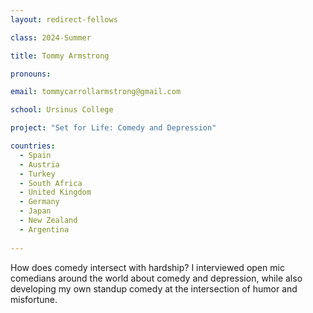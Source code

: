 ```yaml
---
layout: redirect-fellows

class: 2024-Summer

title: Tommy Armstrong

pronouns: 

email: tommycarrollarmstrong@gmail.com

school: Ursinus College

project: "Set for Life: Comedy and Depression"

countries:
  - Spain
  - Austria
  - Turkey
  - South Africa
  - United Kingdom
  - Germany
  - Japan
  - New Zealand
  - Argentina
  
---
```


How does comedy intersect with hardship? I interviewed open mic comedians around the world about comedy and depression, while also developing my own standup comedy at the intersection of humor and misfortune. 
